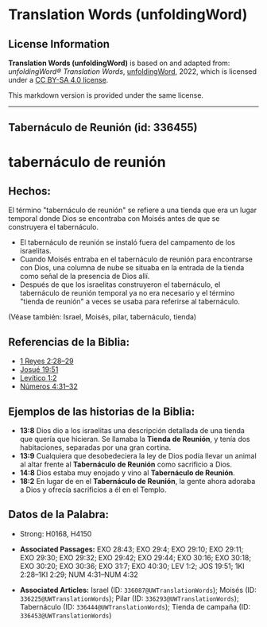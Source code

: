 # Translation Words (unfoldingWord)

## License Information

**Translation Words (unfoldingWord)** is based on and adapted from: _unfoldingWord® Translation Words_, [unfoldingWord](https://unfoldingword.org/utw), 2022, which is licensed under a [CC BY-SA 4.0 license](https://creativecommons.org/licenses/by-sa/4.0/legalcode.en).

This markdown version is provided under the same license.



--------------------------------

## Tabernáculo de Reunión (id: 336455)

tabernáculo de reunión
======================

Hechos:
-------

El término "tabernáculo de reunión" se refiere a una tienda que era un lugar temporal donde Dios se encontraba con Moisés antes de que se construyera el tabernáculo.

* El tabernáculo de reunión se instaló fuera del campamento de los israelitas.
* Cuando Moisés entraba en el tabernáculo de reunión para encontrarse con Dios, una columna de nube se situaba en la entrada de la tienda como señal de la presencia de Dios allí.
* Después de que los israelitas construyeron el tabernáculo, el tabernáculo de reunión temporal ya no era necesario y el término "tienda de reunión" a veces se usaba para referirse al tabernáculo.

(Véase también: Israel, Moisés, pilar, tabernáculo, tienda)

Referencias de la Biblia:
-------------------------

* [1 Reyes 2:28–29](https://ref.ly/1Kgs2:28-1Kgs2:29)
* [Josué 19:51](https://ref.ly/Josh19:51)
* [Levítico 1:2](https://ref.ly/Lev1:2)
* [Números 4:31–32](https://ref.ly/Num4:31-Num4:32)

Ejemplos de las historias de la Biblia:
---------------------------------------

* **13:8** Dios dio a los israelitas una descripción detallada de una tienda que quería que hicieran. Se llamaba la **Tienda de Reunión**, y tenía dos habitaciones, separadas por una gran cortina.
* **13:9** Cualquiera que desobedeciera la ley de Dios podía llevar un animal al altar frente al **Tabernáculo de Reunión** como sacrificio a Dios.
* **14:8** Dios estaba muy enojado y vino al **Tabernáculo de Reunión**.
* **18:2** En lugar de en el **Tabernáculo de Reunión**, la gente ahora adoraba a Dios y ofrecía sacrificios a él en el Templo.

Datos de la Palabra:
--------------------

* Strong: H0168, H4150

* **Associated Passages:** EXO 28:43; EXO 29:4; EXO 29:10; EXO 29:11; EXO 29:30; EXO 29:32; EXO 29:42; EXO 29:44; EXO 30:16; EXO 30:18; EXO 30:20; EXO 30:36; EXO 31:7; EXO 40:30; LEV 1:2; JOS 19:51; 1KI 2:28–1KI 2:29; NUM 4:31–NUM 4:32
* **Associated Articles:** Israel (ID: `336087@UWTranslationWords`); Moisés (ID: `336225@UWTranslationWords`); Pilar (ID: `336293@UWTranslationWords`); Tabernáculo (ID: `336444@UWTranslationWords`); Tienda de campaña (ID: `336453@UWTranslationWords`)


